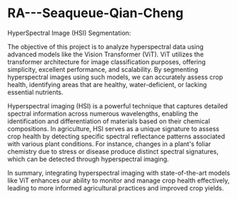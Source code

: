 # RA---Seaqueue-Qian-Cheng

HyperSpectral Image (HSI) Segmentation:

The objective of this project is to analyze hyperspectral data using advanced models like the Vision Transformer (ViT). ViT utilizes the transformer architecture for image classification purposes, offering simplicity, excellent performance, and scalability. By segmenting hyperspectral images using such models, we can accurately assess crop health, identifying areas that are healthy, water-deficient, or lacking essential nutrients.​

Hyperspectral imaging (HSI) is a powerful technique that captures detailed spectral information across numerous wavelengths, enabling the identification and differentiation of materials based on their chemical compositions. In agriculture, HSI serves as a unique signature to assess crop health by detecting specific spectral reflectance patterns associated with various plant conditions. For instance, changes in a plant's foliar chemistry due to stress or disease produce distinct spectral signatures, which can be detected through hyperspectral imaging.

In summary, integrating hyperspectral imaging with state-of-the-art models like ViT enhances our ability to monitor and manage crop health effectively, leading to more informed agricultural practices and improved crop yields.
